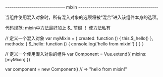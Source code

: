 
------------------------------ mixin ----------------------------------------

当组件使用混入对象时，所有混入对象的选项将被“混合”进入该组件本身的选项。

代码规范: mixin中方法最好加上 $_ 前缀 ！  使方法私有

// 定义一个混入对象
var myMixin = {
  created: function () {
    this.$_hello()
  },
  methods: {
    $_hello: function () {
      console.log('hello from mixin!')
    }
  }
}

// 定义一个使用混入对象的组件
var Component = Vue.extend({
  mixins: [myMixin]
})

var component = new Component() // => "hello from mixin!"
